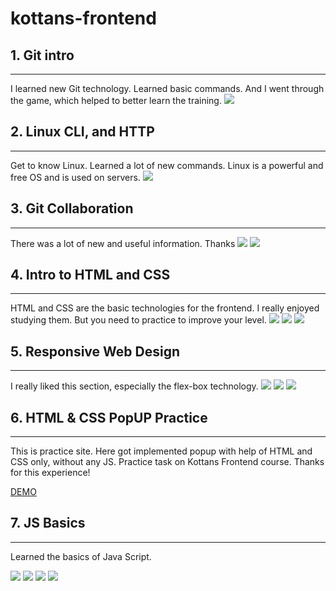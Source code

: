 # kottans-frontend

## 1. Git intro

---

I learned new Git technology. Learned basic commands. And I went through the game, which helped to better learn the training.
![](/task_git_and_github/1.png)

## 2. Linux CLI, and HTTP

---

Get to know Linux. Learned a lot of new commands. Linux is a powerful and free OS and is used on servers.
![](/task_linux_cli/4.png)

## 3. Git Collaboration

---

There was a lot of new and useful information. Thanks
![](/task_git_and_github/2.png)
![](/task_git_and_github/3.png)

## 4. Intro to HTML and CSS

---

HTML and CSS are the basic technologies for the frontend. I really enjoyed studying them. But you need to practice to improve your level.
![](/task_html_css_intro/5.png)
![](/task_html_css_intro/6.png)
![](/task_html_css_intro/7.png)

## 5. Responsive Web Design

---

I really liked this section, especially the flex-box technology.
![](/task_responsive_web_design/10.png)
![](/task_responsive_web_design/11.png)
![](/task_responsive_web_design/12.png)

## 6. HTML & CSS PopUP Practice

___

This is practice site. Here got implemented popup with help of HTML and CSS only, without any JS.
Practice task on Kottans Frontend course. Thanks for this experience!

[DEMO](https://dimonlakhin.github.io/html_css_popup/)

## 7. JS Basics

___

Learned the basics of Java Script.

![](/task_js_basics/1js.png)
![](/task_js_basics/2js.png)
![](/task_js_basics/3js.png)
![](/task_js_basics/4js.png)



